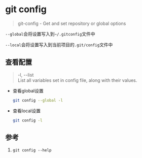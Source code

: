 # git config

> git-config - Get and set repository or global options


`--global`会将设置写入到`~/.gitconfig`文件中  

`--local`会将设置写入到当前项目的`.git/config`文件中


## 查看配置
> -l, --list  
List all variables set in config file, along with their values.


* 查看global设置
    ``` bash
    git config --global -l
    ```
* 查看local设置
    ``` bash
    git config -l
    ```
## 参考
1. `git config --help`
